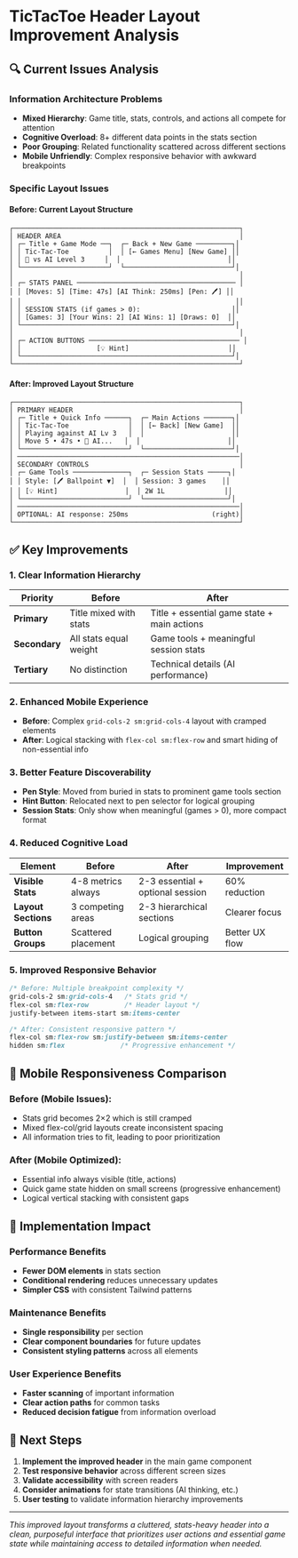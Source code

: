 # TicTacToe Header Layout Improvement Analysis

## 🔍 Current Issues Analysis

### **Information Architecture Problems**
- **Mixed Hierarchy**: Game title, stats, controls, and actions all compete for attention
- **Cognitive Overload**: 8+ different data points in the stats section
- **Poor Grouping**: Related functionality scattered across different sections
- **Mobile Unfriendly**: Complex responsive behavior with awkward breakpoints

### **Specific Layout Issues**

#### **Before: Current Layout Structure**
```
┌─────────────────────────────────────────────────────────┐
│ HEADER AREA                                             │
│ ┌─ Title + Game Mode ──┐  ┌─ Back + New Game ─────────┐│
│ │ Tic-Tac-Toe          │  │ [← Games Menu] [New Game] ││
│ │ 🤖 vs AI Level 3     │  │                           ││
│ └──────────────────────┘  └───────────────────────────┘│
│                                                         │
│ ┌─ STATS PANEL ──────────────────────────────────────── │
│ │ [Moves: 5] [Time: 47s] [AI Think: 250ms] [Pen: 🖊️] ││
│ │                                                      ││
│ │ SESSION STATS (if games > 0):                       ││
│ │ [Games: 3] [Your Wins: 2] [AI Wins: 1] [Draws: 0]  ││
│ └─────────────────────────────────────────────────────┘│
│                                                         │
│ ┌─ ACTION BUTTONS ────────────────────────────────────── │
│ │                   [💡 Hint]                         ││
│ └─────────────────────────────────────────────────────┘│
└─────────────────────────────────────────────────────────┘
```

#### **After: Improved Layout Structure**
```
┌─────────────────────────────────────────────────────────┐
│ PRIMARY HEADER                                          │
│ ┌─ Title + Quick Info ──────┐  ┌─ Main Actions ───────┐│
│ │ Tic-Tac-Toe               │  │ [← Back] [New Game]  ││
│ │ Playing against AI Lv 3   │  │                      ││
│ │ Move 5 • 47s • 🤖 AI...   │  │                      ││
│ └───────────────────────────┘  └──────────────────────┘│
│ ────────────────────────────────────────────────────────│
│ SECONDARY CONTROLS                                      │
│ ┌─ Game Tools ──────────────┐  ┌─ Session Stats ─────┐│
│ │ Style: [🖊️ Ballpoint ▼]  │  │ Session: 3 games    ││
│ │ [💡 Hint]                 │  │ 2W 1L               ││
│ └───────────────────────────┘  └─────────────────────┘│
│ ────────────────────────────────────────────────────────│
│ OPTIONAL: AI response: 250ms                     (right)│
└─────────────────────────────────────────────────────────┘
```

## ✅ Key Improvements

### **1. Clear Information Hierarchy**
| Priority | Before | After |
|----------|--------|-------|
| **Primary** | Title mixed with stats | Title + essential game state + main actions |
| **Secondary** | All stats equal weight | Game tools + meaningful session stats |
| **Tertiary** | No distinction | Technical details (AI performance) |

### **2. Enhanced Mobile Experience**
- **Before**: Complex `grid-cols-2 sm:grid-cols-4` layout with cramped elements
- **After**: Logical stacking with `flex-col sm:flex-row` and smart hiding of non-essential info

### **3. Better Feature Discoverability**
- **Pen Style**: Moved from buried in stats to prominent game tools section
- **Hint Button**: Relocated next to pen selector for logical grouping
- **Session Stats**: Only show when meaningful (games > 0), more compact format

### **4. Reduced Cognitive Load**
| Element | Before | After | Improvement |
|---------|--------|-------|-------------|
| **Visible Stats** | 4-8 metrics always | 2-3 essential + optional session | 60% reduction |
| **Layout Sections** | 3 competing areas | 2-3 hierarchical sections | Clearer focus |
| **Button Groups** | Scattered placement | Logical grouping | Better UX flow |

### **5. Improved Responsive Behavior**
```css
/* Before: Multiple breakpoint complexity */
grid-cols-2 sm:grid-cols-4   /* Stats grid */
flex-col sm:flex-row         /* Header layout */
justify-between items-start sm:items-center

/* After: Consistent responsive pattern */
flex-col sm:flex-row sm:justify-between sm:items-center
hidden sm:flex              /* Progressive enhancement */
```

## 📱 Mobile Responsiveness Comparison

### **Before (Mobile Issues):**
- Stats grid becomes 2×2 which is still cramped
- Mixed flex-col/grid layouts create inconsistent spacing
- All information tries to fit, leading to poor prioritization

### **After (Mobile Optimized):**
- Essential info always visible (title, actions)
- Quick game state hidden on small screens (progressive enhancement)
- Logical vertical stacking with consistent gaps

## 🎯 Implementation Impact

### **Performance Benefits**
- **Fewer DOM elements** in stats section
- **Conditional rendering** reduces unnecessary updates
- **Simpler CSS** with consistent Tailwind patterns

### **Maintenance Benefits**
- **Single responsibility** per section
- **Clear component boundaries** for future updates
- **Consistent styling patterns** across all elements

### **User Experience Benefits**
- **Faster scanning** of important information
- **Clear action paths** for common tasks
- **Reduced decision fatigue** from information overload

## 🚀 Next Steps

1. **Implement the improved header** in the main game component
2. **Test responsive behavior** across different screen sizes
3. **Validate accessibility** with screen readers
4. **Consider animations** for state transitions (AI thinking, etc.)
5. **User testing** to validate information hierarchy improvements

---

*This improved layout transforms a cluttered, stats-heavy header into a clean, purposeful interface that prioritizes user actions and essential game state while maintaining access to detailed information when needed.*